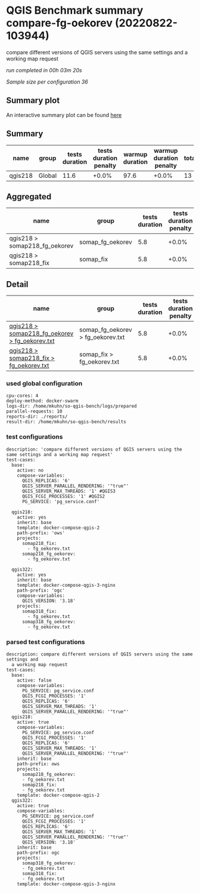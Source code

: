 # QGIS Benchmark summary compare-fg-oekorev (20220822-103944)


compare different versions of QGIS servers using the same settings and a working map request

_run completed in 00h 03m 20s_

_Sample size per configuration 36_
## Summary plot
An interactive summary plot can be found [here](report_compare-fg-oekorev_20220822-103944_plot.html)

## Summary
| name    | group   |   tests duration | tests duration penalty   |   warmup duration | warmup duration penalty   |   totalResTime | totalResTime penalty   |   medianResTime | medianResTime penalty   |   minResTime |   maxResTime |   responseSizeMB |   sampleCount |   errorCount |   memMaxMB |   memAvgMB |   memMinMB |   cpuMax% |   cpuAvg% |   cpuMin% |   errorPct |
|---------|---------|------------------|--------------------------|-------------------|---------------------------|----------------|------------------------|-----------------|-------------------------|--------------|--------------|------------------|---------------|--------------|------------|------------|------------|-----------|-----------|-----------|------------|
| qgis218 | Global  |             11.6 | +0.0%                    |              97.6 | +0.0%                     |             13 | +0.0%                  |             331 | +0.0%                   |          174 |         2452 |              5.4 |            36 |            0 |     8039.1 |     8039.1 |     8039.1 |      14.2 |      14.2 |      14.2 |          0 |

## Aggregated
| name                          | group            |   tests duration | tests duration penalty   |   warmup duration | warmup duration penalty   |   totalResTime | totalResTime penalty   |   medianResTime | medianResTime penalty   |   minResTime |   maxResTime |   responseSizeMB |   sampleCount |   errorCount |   memMaxMB |   memAvgMB |   memMinMB |   cpuMax% |   cpuAvg% |   cpuMin% |   errorPct |
|-------------------------------|------------------|------------------|--------------------------|-------------------|---------------------------|----------------|------------------------|-----------------|-------------------------|--------------|--------------|------------------|---------------|--------------|------------|------------|------------|-----------|-----------|-----------|------------|
| qgis218 > somap218_fg_oekorev | somap_fg_oekorev |              5.8 | +0.0%                    |               0.3 | +0.0%                     |            3.8 | +0.0%                  |             137 | +0.0%                   |           69 |         1185 |              2.7 |            18 |            0 |     8039.1 |     8039.1 |     8039.1 |      14.2 |      14.2 |      14.2 |          0 |
| qgis218 > somap218_fix        | somap_fix        |              5.8 | +0.0%                    |              97.3 | +0.0%                     |            9.3 | +0.0%                  |             194 | +0.0%                   |          105 |         1267 |              2.7 |            18 |            0 |     -inf   |      nan   |      inf   |    -inf   |     nan   |     inf   |          0 |

## Detail
| name                                                                                                                                                                    | group                             |   tests duration | tests duration penalty   |   warmup duration | warmup duration penalty   |   totalResTime | totalResTime penalty   |   medianResTime | medianResTime penalty   |   sampleCount |   errorCount |   errorPct |   meanResTime |   minResTime |   maxResTime |   pct1ResTime |   pct2ResTime |   pct3ResTime |   throughput |   receivedKBytesPerSec |   sentKBytesPerSec |   responseSizeMB |   memMaxMB |   memAvgMB |   memMinMB |   cpuMax% |   cpuAvg% |   cpuMin% |
|-------------------------------------------------------------------------------------------------------------------------------------------------------------------------|-----------------------------------|------------------|--------------------------|-------------------|---------------------------|----------------|------------------------|-----------------|-------------------------|---------------|--------------|------------|---------------|--------------|--------------|---------------|---------------|---------------|--------------|------------------------|--------------------|------------------|------------|------------|------------|-----------|-----------|-----------|
| [qgis218 > somap218_fg_oekorev > fg_oekorev.txt](../results/details/compare-fg-oekorev/20220822-103944/qgis218/somap218_fg_oekorev/fg_oekorev.txt/dashboard/index.html) | somap_fg_oekorev > fg_oekorev.txt |              5.8 | +0.0%                    |               0.3 | +0.0%                     |            3.8 | +0.0%                  |             137 | +0.0%                   |            18 |            0 |          0 |       208.889 |           69 |         1185 |         427.2 |          1185 |          1185 |     10.514   |                1626.84 |            4.06597 |              2.7 |     8039.1 |     8039.1 |     8039.1 |      14.2 |      14.2 |      14.2 |
| [qgis218 > somap218_fix > fg_oekorev.txt](../results/details/compare-fg-oekorev/20220822-103944/qgis218/somap218_fix/fg_oekorev.txt/dashboard/index.html)               | somap_fix > fg_oekorev.txt        |              5.8 | +0.0%                    |              97.3 | +0.0%                     |            9.3 | +0.0%                  |             194 | +0.0%                   |            18 |            0 |          0 |       514.778 |          105 |         1267 |        1250.8 |          1267 |          1267 |      9.66702 |                1495.78 |            3.67234 |              2.7 |      nan   |      nan   |      nan   |     nan   |     nan   |     nan   |

### used global configuration

```
cpu-cores: 4
deploy-method: docker-swarm
logs-dir: /home/mkuhn/so-qgis-bench/logs/prepared
parallel-requests: 10
reports-dir: ./reports/
result-dir: /home/mkuhn/so-qgis-bench/results

```
### test configurations

```
description: 'compare different versions of QGIS servers using the same settings and a working map request'
test-cases:
  base:
    active: no
    compose-variables:
      QGIS_REPLICAS: '6'
      QGIS_SERVER_PARALLEL_RENDERING: '"true"'
      QGIS_SERVER_MAX_THREADS: '1' #QGIS3
      QGIS_FCGI_PROCESSES: '1' #QGIS2
      PG_SERVICE: 'pg_service.conf'

  qgis218:
    active: yes
    inherit: base
    template: docker-compose-qgis-2
    path-prefix: 'ows'
    projects:
      somap218_fix:
        - fg_oekorev.txt
      somap218_fg_oekorev:
        - fg_oekorev.txt

  qgis322:
    active: yes
    inherit: base
    template: docker-compose-qgis-3-nginx
    path-prefix: 'ogc'
    compose-variables:
      QGIS_VERSION: '3.18'
    projects:
      somap318_fix:
        - fg_oekorev.txt
      somap318_fg_oekorev:
        - fg_oekorev.txt
```
### parsed test configurations

```
description: compare different versions of QGIS servers using the same settings and
  a working map request
test-cases:
  base:
    active: false
    compose-variables:
      PG_SERVICE: pg_service.conf
      QGIS_FCGI_PROCESSES: '1'
      QGIS_REPLICAS: '6'
      QGIS_SERVER_MAX_THREADS: '1'
      QGIS_SERVER_PARALLEL_RENDERING: '"true"'
  qgis218:
    active: true
    compose-variables:
      PG_SERVICE: pg_service.conf
      QGIS_FCGI_PROCESSES: '1'
      QGIS_REPLICAS: '6'
      QGIS_SERVER_MAX_THREADS: '1'
      QGIS_SERVER_PARALLEL_RENDERING: '"true"'
    inherit: base
    path-prefix: ows
    projects:
      somap218_fg_oekorev:
      - fg_oekorev.txt
      somap218_fix:
      - fg_oekorev.txt
    template: docker-compose-qgis-2
  qgis322:
    active: true
    compose-variables:
      PG_SERVICE: pg_service.conf
      QGIS_FCGI_PROCESSES: '1'
      QGIS_REPLICAS: '6'
      QGIS_SERVER_MAX_THREADS: '1'
      QGIS_SERVER_PARALLEL_RENDERING: '"true"'
      QGIS_VERSION: '3.18'
    inherit: base
    path-prefix: ogc
    projects:
      somap318_fg_oekorev:
      - fg_oekorev.txt
      somap318_fix:
      - fg_oekorev.txt
    template: docker-compose-qgis-3-nginx

```